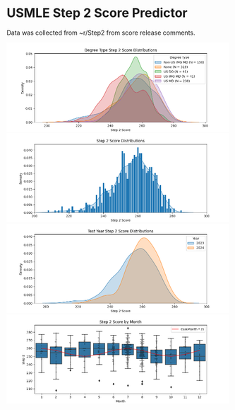 # USMLE Step 2 Score Predictor
Data was collected from ~r/Step2 from score release comments.

![alt text](plots/degree_distributions.png "Degree Status")
![alt text](plots/score_distribution.png "score_distribution")
![alt text](plots/year_score_distributions.png "year_score_distributions")
![alt text](plots/month_score_distributions.png "month_score_distributions")
